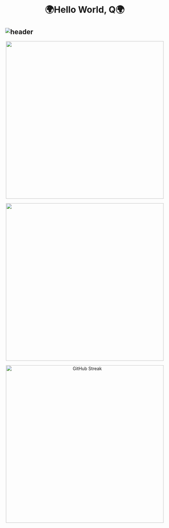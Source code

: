 <h1 align="center">🌍Hello World, Q🌍</h1>
  
  
## ![header](https://capsule-render.vercel.app/api?type=wave&color=auto&height=300&section=header&text=Q&fontSize=90)

<p align="center">
  <picture>
    <source
      srcset="https://github-readme-stats.vercel.app/api?username=202420505&show_icons=true&theme=dark"
      media="(prefers-color-scheme: dark)"
    />
    <source
      srcset="https://github-readme-stats.vercel.app/api?username=202420505&show_icons=true"
      media="(prefers-color-scheme: light), (prefers-color-scheme: no-preference)"
    />
    <img src="https://github-readme-stats.vercel.app/api?username=202420505&show_icons=true" width="500"/>   
  </picture>
</p>

<p align="center">
  <picture>
    <source
      srcset="https://github-readme-stats.vercel.app/api/top-langs/?username=202420505&layout=compact"
      media="(prefers-color-scheme: dark)"
    />
    <source
      srcset="https://github-readme-stats.vercel.app/api/top-langs/?username=202420505&layout=compact"
      media="(prefers-color-scheme: light), (prefers-color-scheme: no-preference)"
    />
    <img src="https://github-readme-stats.vercel.app/api/top-langs/?username=202420505&layout=compact" width="500"/>   
  </picture>
</p>

<p align="center">
  <a href="https://git.io/streak-stats">
    <img src="https://streak-stats.demolab.com?user=202420505&mode=weekly" width="500" alt="GitHub Streak" />
  </a>
</p>

